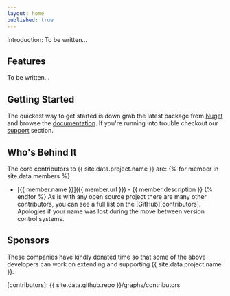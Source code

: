```yaml
---
layout: home
published: true
---
```


Introduction: To be written...

## Features

To be written...

## Getting Started
The quickest way to get started is down grab the latest package from [Nuget][nuget] and browse the [documentation][docs]. If you're running into trouble checkout our [support][support] section.


## Who's Behind It
The core contributors to {{ site.data.project.name }} are:
{% for member in site.data.members %}
 - [{{ member.name }}]({{ member.url }}) - {{ member.description }}
{% endfor %}
As is with any open source project there are many other contributors, you can see a full list on the [GitHub][contributors]. Apologies if your name was lost during the move between version control systems.

## Sponsors
These companies have kindly donated time so that some of the above developers can work on extending and supporting {{ site.data.project.name }}.

[nuget]: http://www.nuget.org/packages/Fluent.Ribbon
[docs]: /documentation
[support]: /support
[getting-started]: /documentation/getting-started
[contributors]: {{ site.data.github.repo }}/graphs/contributors